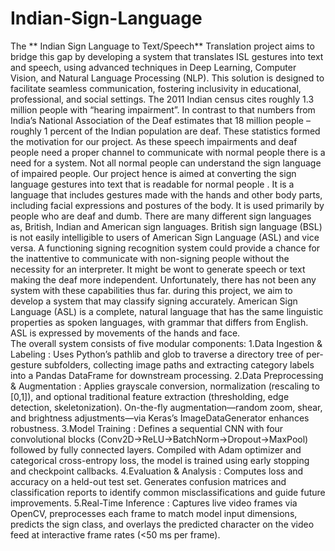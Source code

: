 # Indian-Sign-Language
 The ** Indian Sign Language to Text/Speech** Translation project aims to bridge this gap by developing a system that translates ISL gestures into text and speech, using advanced techniques in Deep Learning, Computer Vision, and Natural Language Processing (NLP). This solution is designed to facilitate seamless communication, fostering inclusivity in educational, professional, and social settings.
The 2011 Indian census cites roughly 1.3 million people with “hearing impairment”. In contrast to that numbers from India’s National Association of the Deaf estimates that 18 million people –roughly 1 percent of the Indian population are deaf. These statistics formed the motivation for our project. As these speech impairments and deaf people need a proper channel to communicate with normal people there is a need for a system. Not all normal people can understand the sign language of impaired people. Our project hence is aimed at converting the sign language gestures into text that is readable for normal people .
It is a language that includes gestures made with the hands and other body parts, including facial expressions and postures of the body. It is used primarily by people who are deaf and dumb. There are many different sign languages as, British, Indian and American sign languages. British sign language (BSL) is not easily intelligible to users of American Sign Language (ASL) and vice versa. A functioning signing recognition system could provide a chance for the inattentive to communicate with non-signing people without the necessity for an interpreter. It might be wont to generate speech or text making the deaf more independent. Unfortunately, there has not been any system with these capabilities thus far. during this project, we aim to develop a system that may classify signing accurately. American Sign Language (ASL) is a complete, natural language that has the same linguistic properties as spoken languages, with grammar that differs from English. ASL is expressed by movements of the hands and face.  
The overall system consists of five modular components:
1.Data Ingestion & Labeling : Uses Python’s pathlib and glob to traverse a directory tree of per‐gesture subfolders, collecting image paths and extracting category labels into a Pandas DataFrame for downstream processing.
2.Data Preprocessing & Augmentation : Applies grayscale conversion, normalization (rescaling to [0,1]), and optional traditional feature extraction (thresholding, edge detection, skeletonization). On-the-fly augmentation—random zoom, shear, and brightness adjustments—via Keras’s ImageDataGenerator enhances robustness.
3.Model Training : Defines a sequential CNN with four convolutional blocks (Conv2D→ReLU→BatchNorm→Dropout→MaxPool) followed by fully connected layers. Compiled with Adam optimizer and categorical cross-entropy loss, the model is trained using early stopping and checkpoint callbacks.
4.Evaluation & Analysis : Computes loss and accuracy on a held-out test set. Generates confusion matrices and classification reports to identify common misclassifications and guide future improvements.
5.Real-Time Inference : Captures live video frames via OpenCV, preprocesses each frame to match model input dimensions, predicts the sign class, and overlays the predicted character on the video feed at interactive frame rates (<50 ms per frame).
